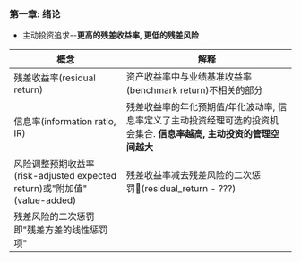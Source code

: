 ### 第一章: 绪论

* 主动投资追求--**更高的残差收益率, 更低的残差风险**

概念 | 解释
---|---
残差收益率(residual return) | 资产收益率中与业绩基准收益率(benchmark return)不相关的部分
信息率(information ratio, IR) | 残差收益率的年化预期值/年化波动率, 信息率定义了主动投资经理可选的投资机会集合. **信息率越高, 主动投资的管理空间越大**
风险调整预期收益率(risk-adjusted expected return)或"附加值"(value-added)| 残差收益率减去残差风险的二次惩罚(residual_return - ???) 
残差风险的二次惩罚 即"残差方差的线性惩罚项" |

